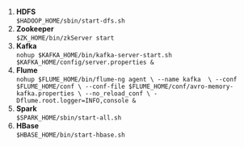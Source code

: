 1. **HDFS**   
`$HADOOP_HOME/sbin/start-dfs.sh`
2. **Zookeeper**  
`$ZK_HOME/bin/zkServer start`
3. **Kafka**  
`nohup $KAFKA_HOME/bin/kafka-server-start.sh $KAFKA_HOME/config/server.properties &`
4. **Flume**  
`nohup $FLUME_HOME/bin/flume-ng agent \
--name kafka  \
--conf $FLUME_HOME/conf \
--conf-file $FLUME_HOME/conf/avro-memory-kafka.properties \
--no_reload_conf \
-Dflume.root.logger=INFO,console &`
5. **Spark**  
`$SPARK_HOME/sbin/start-all.sh`
6. **HBase**  
`$HBASE_HOME/bin/start-hbase.sh`